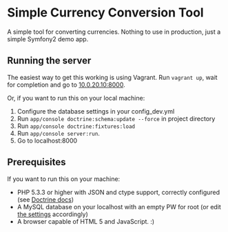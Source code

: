# Simple Currency Conversion Tool

A simple tool for converting currencies. Nothing to use in production, just a simple Symfony2 demo app.

## Running the server

The easiest way to get this working is using Vagrant. Run `vagrant up`, wait for completion and go to [10.0.20.10:8000](10.0.20.10:8000).

Or, if you want to run this on your local machine:

1. Configure the database settings in your config_dev.yml
2. Run `app/console doctrine:schema:update --force` in project directory
3. Run `app/console doctrine:fixtures:load`
4. Run `app/console server:run`.
5. Go to localhost:8000

## Prerequisites

If you want to run this on your machine:

* PHP 5.3.3 or higher with JSON and ctype support, correctly configured (see [Doctrine docs](http://symfony.com/doc/current/reference/requirements.html#required))
* A MySQL database on your localhost with an empty PW for root (or edit [the settings](https://github.com/wonderb0lt/currency-caclulator/blob/master/app/config/parameters.yml) accordingly)
* A browser capable of HTML 5 and JavaScript. :)
